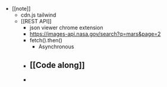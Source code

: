 - [[note]]
	- cdn.js tailwind
	- [[REST API]]
		- json viewer chrome extension
		- https://images-api.nasa.gov/search?q=mars&page=2
		- fetch().then()
			- Asynchronous
		- [[Code along]]
			-
		-